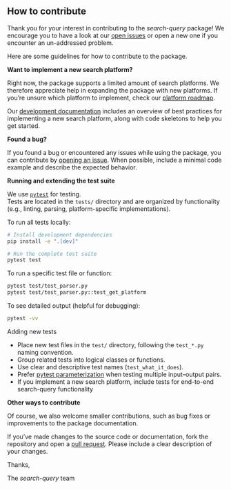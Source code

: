 ## How to contribute

Thank you for your interest in contributing to the *search-query* package!
We encourage you to have a look at our [open issues](https://github.com/CoLRev-Environment/search-query/issues) or open a new one if you encounter an un-addressed problem.

Here are some guidelines for how to contribute to the package.

**Want to implement a new search platform?**

Right now, the package supports a limited amount of search platforms.
We therefore appreciate help in expanding the package with new platforms.
If you’re unsure which platform to implement, check our [platform roadmap](https://github.com/CoLRev-Environment/search-query/issues/46).

Our [development documentation](https://colrev-environment.github.io/search-query/dev_docs/overview.html) includes an overview of best practices for implementing a new search platform, along with code skeletons to help you get started.

**Found a bug?**

If you found a bug or encountered any issues while using the package, you can contribute by [opening an issue](https://github.com/CoLRev-Environment/search-query/issues/new).
When possible, include a minimal code example and describe the expected behavior.

**Running and extending the test suite**

We use [`pytest`](https://docs.pytest.org/) for testing.  
Tests are located in the `tests/` directory and are organized by functionality (e.g., linting, parsing, platform-specific implementations).

To run all tests locally:

```bash
# Install development dependencies
pip install -e ".[dev]"

# Run the complete test suite
pytest test
````

To run a specific test file or function:

```bash
pytest test/test_parser.py
pytest test/test_parser.py::test_get_platform
```

To see detailed output (helpful for debugging):

```bash
pytest -vv
```

Adding new tests

* Place new test files in the `test/` directory, following the `test_*.py` naming convention.
* Group related tests into logical classes or functions.
* Use clear and descriptive test names (`test_what_it_does`).
* Prefer [pytest parameterization](https://docs.pytest.org/en/stable/how-to/parametrize.html) when testing multiple input–output pairs.
* If you implement a new search platform, include tests for end-to-end search-query functionality

**Other ways to contribute**

Of course, we also welcome smaller contributions, such as bug fixes or improvements to the package documentation.
<!-- TODO: Include guide for contributing to docs? -->

If you’ve made changes to the source code or documentation, fork the repository and open a [pull request](https://github.com/CoLRev-Environment/search-query/compare).
Please include a clear description of your changes.

Thanks,

The *search-query* team
